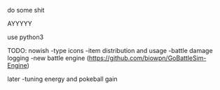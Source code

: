 do some shit

AYYYYY

use python3


TODO: 
nowish
-type icons
-item distribution and usage
-battle damage logging
-new battle engine (https://github.com/biowpn/GoBattleSim-Engine)

later
-tuning energy and pokeball gain 
